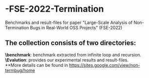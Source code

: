 # -FSE-2022-Termination
Benchmarks and result-files for paper "Large-Scale Analysis of Non-Termination Bugs in Real-World OSS Projects" (FSE-2022)
## The collection consists of two directories:  
**\benchmark**: benchmark extracted from infinite loop and recursion.  
**\Evalution**: provides our experimental results and result-files.     
**More details can be found in https://sites.google.com/view/non-termbug/home

